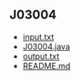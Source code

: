 
## J03004

- [input.txt](input.txt)
- [J03004.java](J03004.java)
- [output.txt](output.txt)
- [README.md](README.md)
